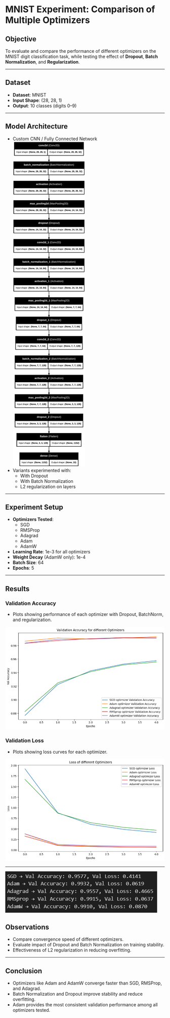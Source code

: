 # MNIST Experiment: Comparison of Multiple Optimizers

## Objective
To evaluate and compare the performance of different optimizers on the MNIST digit classification task, while testing the effect of **Dropout**, **Batch Normalization**, and **Regularization**.

---

## Dataset
- **Dataset**: MNIST
- **Input Shape**: (28, 28, 1)
- **Output**: 10 classes (digits 0–9)

---

## Model Architecture
- Custom CNN / Fully Connected Network 
    ![alt text](<model_architecture (1).png>)
- Variants experimented with:
  - With Dropout
  - With Batch Normalization
  - L2 regularization on layers

---

## Experiment Setup
- **Optimizers Tested**:
  - SGD
  - RMSProp
  - Adagrad
  - Adam
  - AdamW
- **Learning Rate**: 1e-3 for all optimizers
- **Weight Decay** (AdamW only): 1e-4
- **Batch Size**: 64
- **Epochs**: 5

---

## Results

### Validation Accuracy
- Plots showing performance of each optimizer with Dropout, BatchNorm, and regularization.

![alt text](image.png)

### Validation Loss
- Plots showing loss curves for each optimizer.

![alt text](image-1.png)

---
![alt text](image-2.png)
## Observations
- Compare convergence speed of different optimizers.
- Evaluate impact of Dropout and Batch Normalization on training stability.
- Effectiveness of L2 regularization in reducing overfitting.

---

## Conclusion
- Optimizers like Adam and AdamW converge faster than SGD, RMSProp, and Adagrad.
- Batch Normalization and Dropout improve stability and reduce overfitting.
- Adam provides the most consistent validation performance among all optimizers tested.
